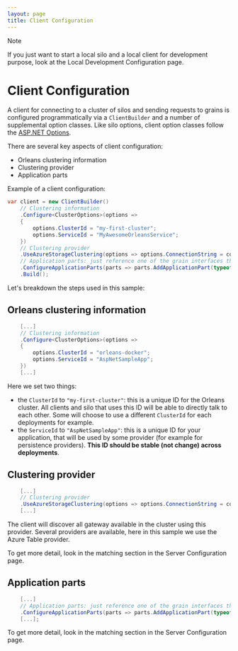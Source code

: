 ```yaml
---
layout: page
title: Client Configuration
---
```


> [!NOTE]
> If you just want to start a local silo and a local client for development purpose, look at the Local Development Configuration page.

# Client Configuration

A client for connecting to a cluster of silos and sending requests to grains is configured programmatically via a `ClientBuilder` and a number of supplemental option classes.
Like silo options, client option classes follow the [ASP.NET Options](https://docs.microsoft.com/en-us/aspnet/core/fundamentals/configuration/options).

There are several key aspects of client configuration:

* Orleans clustering information
* Clustering provider
* Application parts

Example of a client configuration:

``` csharp
var client = new ClientBuilder()
    // Clustering information
    .Configure<ClusterOptions>(options =>
    {
        options.ClusterId = "my-first-cluster";
        options.ServiceId = "MyAwesomeOrleansService";
    })
    // Clustering provider
    .UseAzureStorageClustering(options => options.ConnectionString = connectionString)
    // Application parts: just reference one of the grain interfaces that we use
    .ConfigureApplicationParts(parts => parts.AddApplicationPart(typeof(IValueGrain).Assembly))
    .Build();
```

Let's breakdown the steps used in this sample:

## Orleans clustering information

``` csharp
    [...]
    // Clustering information
    .Configure<ClusterOptions>(options =>
    {
        options.ClusterId = "orleans-docker";
        options.ServiceId = "AspNetSampleApp";
    })
    [...]
```

Here we set two things:
- the `ClusterId` to `"my-first-cluster"`: this is a unique ID for the Orleans cluster. All clients and silo that uses this ID will be able to directly talk to each other. Some will choose to use a different `ClusterId` for each deployments for example.
- the `ServiceId` to `"AspNetSampleApp"`: this is a unique ID for your application, that will be used by some provider (for example for persistence providers). **This ID should be stable (not change) across deployments**.

## Clustering provider

``` csharp
    [...]
    // Clustering provider
    .UseAzureStorageClustering(options => options.ConnectionString = connectionString)
    [...]
```

The client will discover all gateway available in the cluster using this provider. Several providers are available, here in this sample we use the Azure Table provider.

To get more detail, look in the matching section in the Server Configuration page.

## Application parts

``` csharp
    [...]
    // Application parts: just reference one of the grain interfaces that we use
    .ConfigureApplicationParts(parts => parts.AddApplicationPart(typeof(IValueGrain).Assembly)).WithReferences())
    [...];
```

To get more detail, look in the matching section in the Server Configuration page.


